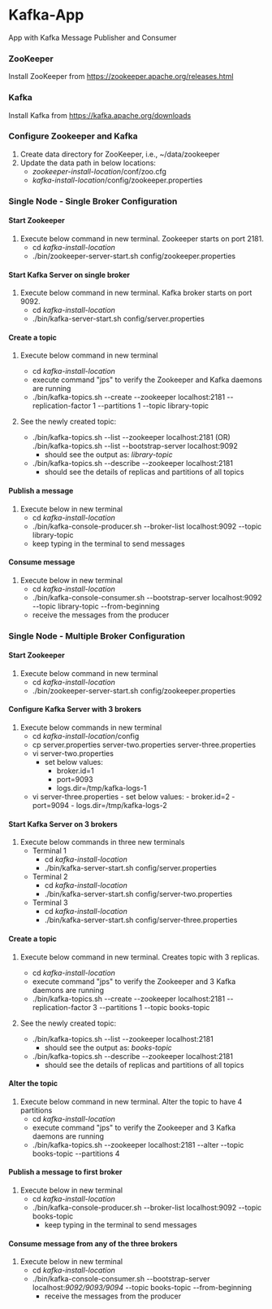 # Kafka-App
App with Kafka Message Publisher and Consumer

### ZooKeeper
Install ZooKeeper from https://zookeeper.apache.org/releases.html

### Kafka
Install Kafka from https://kafka.apache.org/downloads

### Configure Zookeeper and Kafka
1. Create data directory for ZooKeeper, i.e., ~/data/zookeeper
2. Update the data path in below locations:
    - _zookeeper-install-location_/conf/zoo.cfg
    - _kafka-install-location_/config/zookeeper.properties
    
### Single Node - Single Broker Configuration

#### Start Zookeeper
1. Execute below command in new terminal. Zookeeper starts on port 2181.
    - cd _kafka-install-location_
    - ./bin/zookeeper-server-start.sh config/zookeeper.properties

#### Start Kafka Server on single broker
1. Execute below command in new terminal. Kafka broker starts on port 9092.
    - cd _kafka-install-location_
    - ./bin/kafka-server-start.sh config/server.properties

#### Create a topic
1. Execute below command in new terminal
    - cd _kafka-install-location_
    - execute command "jps" to verify the Zookeeper and Kafka daemons are running
    - ./bin/kafka-topics.sh --create --zookeeper localhost:2181 --replication-factor 1 --partitions 1 --topic library-topic
    
2. See the newly created topic:
    - ./bin/kafka-topics.sh --list --zookeeper localhost:2181 (OR) ./bin/kafka-topics.sh --list --bootstrap-server localhost:9092
        - should see the output as: _library-topic_
    - ./bin/kafka-topics.sh --describe --zookeeper localhost:2181
        - should see the details of replicas and partitions of all topics
        
#### Publish a message
1. Execute below in new terminal
    - cd _kafka-install-location_
    - ./bin/kafka-console-producer.sh --broker-list localhost:9092 --topic library-topic
    - keep typing in the terminal to send messages
    
#### Consume message
1. Execute below in new terminal
    - cd _kafka-install-location_
    - ./bin/kafka-console-consumer.sh --bootstrap-server localhost:9092 --topic library-topic --from-beginning
    - receive the messages from the producer
    
### Single Node - Multiple Broker Configuration

#### Start Zookeeper
1. Execute below command in new terminal
    - cd _kafka-install-location_
    - ./bin/zookeeper-server-start.sh config/zookeeper.properties

#### Configure Kafka Server with 3 brokers
1. Execute below commands in new terminal
    - cd _kafka-install-location_/config
    - cp server.properties server-two.properties server-three.properties
    - vi server-two.properties
        - set below values:
            - broker.id=1
            - port=9093
            - logs.dir=/tmp/kafka-logs-1
    - vi server-three.properties
            - set below values:
                - broker.id=2
                - port=9094
                - logs.dir=/tmp/kafka-logs-2

#### Start Kafka Server on 3 brokers
1. Execute below commands in three new terminals
    - Terminal 1
        - cd _kafka-install-location_
        - ./bin/kafka-server-start.sh config/server.properties
    - Terminal 2
        - cd _kafka-install-location_
        - ./bin/kafka-server-start.sh config/server-two.properties
    - Terminal 3
        - cd _kafka-install-location_
        - ./bin/kafka-server-start.sh config/server-three.properties

#### Create a topic 
1. Execute below command in new terminal. Creates topic with 3 replicas.
    - cd _kafka-install-location_
    - execute command "jps" to verify the Zookeeper and 3 Kafka daemons are running
    - ./bin/kafka-topics.sh --create --zookeeper localhost:2181 --replication-factor 3 --partitions 1 --topic books-topic
    
2. See the newly created topic:
    - ./bin/kafka-topics.sh --list --zookeeper localhost:2181
        - should see the output as: _books-topic_
    - ./bin/kafka-topics.sh --describe --zookeeper localhost:2181
        - should see the details of replicas and partitions of all topics

#### Alter the topic 
1. Execute below command in new terminal. Alter the topic to have 4 partitions
    - cd _kafka-install-location_
    - execute command "jps" to verify the Zookeeper and 3 Kafka daemons are running
    - ./bin/kafka-topics.sh --zookeeper localhost:2181 --alter --topic books-topic --partitions 4 

#### Publish a message to first broker
1. Execute below in new terminal
    - cd _kafka-install-location_
    - ./bin/kafka-console-producer.sh --broker-list localhost:9092 --topic books-topic
        - keep typing in the terminal to send messages
    
#### Consume message from any of the three brokers
1. Execute below in new terminal
    - cd _kafka-install-location_
    - ./bin/kafka-console-consumer.sh --bootstrap-server localhost:_9092/9093/9094_ --topic books-topic --from-beginning
        - receive the messages from the producer